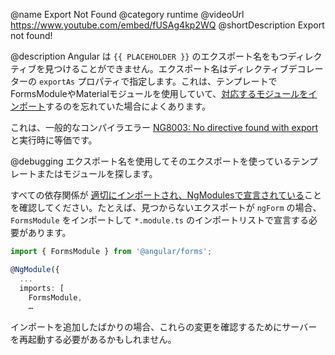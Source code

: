 @name Export Not Found
@category runtime
@videoUrl https://www.youtube.com/embed/fUSAg4kp2WQ
@shortDescription Export not found!

@description
Angular は `{{ PLACEHOLDER }}` のエクスポート名をもつディレクティブを見つけることができません。エクスポート名はディレクティブデコレーターの `exportAs` プロパティで指定します。これは、テンプレートでFormsModuleやMaterialモジュールを使用していて、[対応するモジュールをインポート](https://angular.jp/guide/sharing-ngmodules)するのを忘れていた場合によくあります。

<div class="alert is-helpful">

これは、一般的なコンパイラエラー [NG8003: No directive found with export](errors/NG8003) と実行時に等価です。

</div>

@debugging
エクスポート名を使用してそのエクスポートを使っているテンプレートまたはモジュールを探します。

すべての依存関係が [適切にインポートされ、NgModulesで宣言されている](https://angular.jp/guide/sharing-ngmodules)ことを確認してください。たとえば、見つからないエクスポートが `ngForm` の場合、`FormsModule` をインポートして `*.module.ts` のインポートリストで宣言する必要があります。

```typescript
import { FormsModule } from '@angular/forms';

@NgModule({
  ...
  imports: [
    FormsModule,
    …
```

インポートを追加したばかりの場合、これらの変更を確認するためにサーバーを再起動する必要があるかもしれません。


